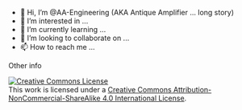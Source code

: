 - 👋 Hi, I’m @AA-Engineering (AKA Antique Amplifier ... long story)
- 👀 I’m interested in ...
- 🌱 I’m currently learning ...
- 💞️ I’m looking to collaborate on ...
- 📫 How to reach me ...

Other info

<a rel="license" href="http://creativecommons.org/licenses/by-nc-sa/4.0/"><img alt="Creative Commons License" style="border-width:0" src="https://i.creativecommons.org/l/by-nc-sa/4.0/88x31.png" /></a><br />This work is licensed under a <a rel="license" href="http://creativecommons.org/licenses/by-nc-sa/4.0/">Creative Commons Attribution-NonCommercial-ShareAlike 4.0 International License</a>.


<!---
AA-Engineering/AA-Engineering is a ✨ special ✨ repository because its `README.md` (this file) appears on your GitHub profile.
You can click the Preview link to take a look at your changes.
--->
